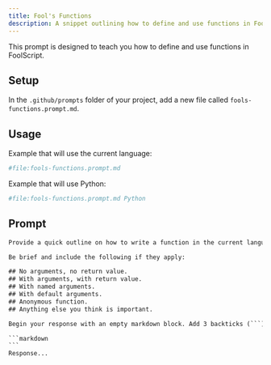 ```yaml
---
title: Fool's Functions
description: A snippet outlining how to define and use functions in FoolScript.
---
```


This prompt is designed to teach you how to define and use functions in FoolScript.

## Setup

In the `.github/prompts` folder of your project, add a new file called `fools-functions.prompt.md`.

## Usage

Example that will use the current language:

```bash
#file:fools-functions.prompt.md
```

Example that will use Python:

```bash
#file:fools-functions.prompt.md Python
```

## Prompt

````txt
Provide a quick outline on how to write a function in the current language. 

Be brief and include the following if they apply:

## No arguments, no return value.
## With arguments, with return value.
## With named arguments.
## With default arguments.
## Anonymous function.
## Anything else you think is important.

Begin your response with an empty markdown block. Add 3 backticks (```) before the response. For example:

```markdown
```
Response...
````
